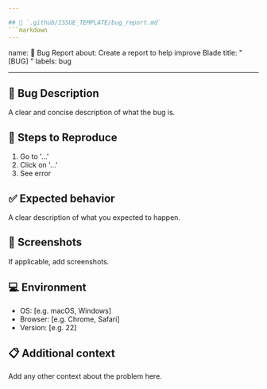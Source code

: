 ```yaml
---

## 📄 `.github/ISSUE_TEMPLATE/bug_report.md`
```markdown
---
```


name: 🐛 Bug Report
about: Create a report to help improve Blade
title: "[BUG] "
labels: bug

---

## 🐞 Bug Description

A clear and concise description of what the bug is.

## 🔄 Steps to Reproduce

1. Go to '...'
2. Click on '...'
3. See error

## ✅ Expected behavior

A clear description of what you expected to happen.

## 📸 Screenshots

If applicable, add screenshots.

## 💻 Environment

- OS: [e.g. macOS, Windows]
- Browser: [e.g. Chrome, Safari]
- Version: [e.g. 22]

## 📋 Additional context

Add any other context about the problem here.
